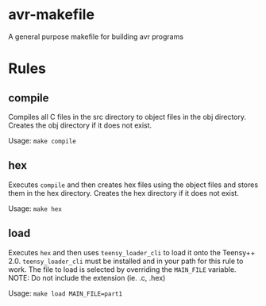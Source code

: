 avr-makefile
============

A general purpose makefile for building avr programs

# Rules

## compile

Compiles all C files in the src directory to object files in the obj directory. Creates the obj directory if it does not exist.

Usage: ``make compile``

## hex

Executes ``compile`` and then creates hex files using the object files and stores them in the hex directory. Creates the hex directory if it does not exist.

Usage: ``make hex``

## load

Executes ``hex`` and then uses ``teensy_loader_cli`` to load it onto the Teensy++ 2.0. ``teensy_loader_cli`` must be installed and in your path for this rule to work.
The file to load is selected by overriding the ``MAIN_FILE`` variable. NOTE: Do not include the extension (ie. .c, .hex)

Usage: ``make load MAIN_FILE=part1``